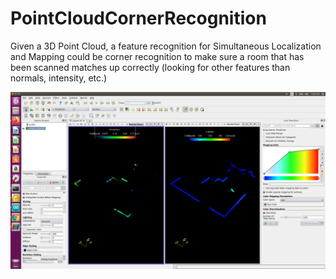 # PointCloudCornerRecognition
Given a 3D Point Cloud, a feature recognition for Simultaneous Localization and Mapping could be corner recognition to make sure a room that has been scanned matches up correctly (looking for other features than normals, intensity, etc.)

![preliminary results](https://github.com/kevindean/PointCloudCornerRecognition/blob/master/PointCloudCornerRecognition.png)
